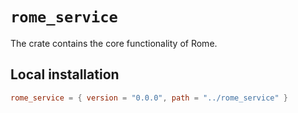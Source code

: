 # `rome_service`

The crate contains the core functionality of Rome.

## Local installation

```toml
rome_service = { version = "0.0.0", path = "../rome_service" }
```

